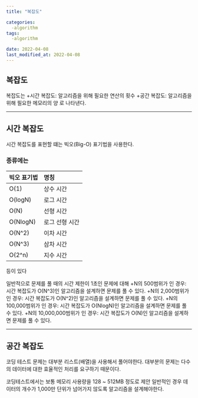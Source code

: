 ```yaml
---
title: "복잡도"

categories:
  -algorithm
tags:
  -algorithm

date: 2022-04-08
last_modified_at: 2022-04-08
---
```

## 복잡도

복잡도는 
+시간 복잡도: 알고리즘을 위해 필요한 연산의 횟수
+공간 복잡도: 알고리즘을 위해 필요한 메모리의 양
로 나타낸다.

***
## 시간 복잡도

시간 복잡도를 표현할 떄는 빅오(Big-O) 표기법을 사용한다.

### 종류에는
|빅오 표기법|명칭|
|:---|:---|
|O(1)|상수 시간|
|O(logN)|로그 시간|
|O(N)|선형 시간|
|O(NlogN)|로그 선형 시간|
|O(N^2)|이차 시간|
|O(N^3)|삼차 시간|
|O(2^n)|지수 시간|
등이 있다

일반적으로 문제를 풀 때의 시간 제한이 1초인 문제에 대해
+N의 500범위가 인 경우: 시간 복잡도가 O(N^3)인 알고리즘을 설계하면 문제를 풀 수 있다.
+N의 2,000범위가 인 경우: 시간 복잡도가 O(N^2)인 알고리즘을 설계하면 문제를 풀 수 있다.
+N의 100,000범위가 인 경우: 시간 복잡도가 O(NlogN)인 알고리즘을 설계하면 문제를 풀 수 있다.
+N의 10,000,000범위가 인 경우: 시간 복잡도가 O(N)인 알고리즘을 설계하면 문제를 풀 수 있다.

***
## 공간 복잡도

코딩 테스트 문제는 대부분 리스트(배열)을 사용해서 풀어야한다.
대부분의 문제는 다수의 데이터에 대한 효율적인 처리를 요구하기 때문이다.

코딩테스트에서는 보통 메모리 사용량을 128 ~ 512MB 정도로 제안
일반적인 경우 데이터의 개수가 1,000만 단위가 넘어가지 않도록 알고리즘을 설계해야한다.

